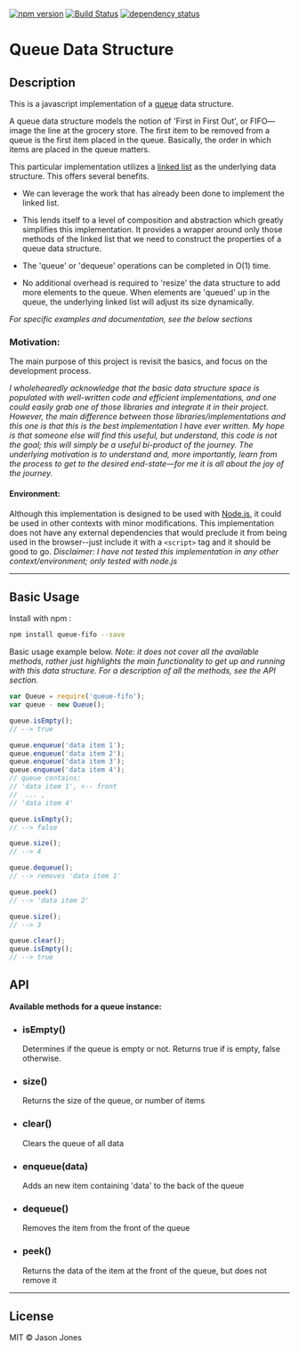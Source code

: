 [![npm version][npm-image]][npm-url] [![Build Status][travis-image]][travis-url] [![dependency status][dm-image]][dm-url]

# Queue Data Structure

## Description

This is a javascript implementation of a
[queue](http://en.wikipedia.org/wiki/Queue%28abstract_data_type%29)
data structure.

A queue data structure models the notion of 'First in First Out', or FIFO&mdash;
image the line at the grocery store.  The first item to be removed from a queue
is the first item placed in the queue.  Basically, the order in which items
are placed in the queue matters.

This particular implementation utilizes a
[linked list](https://www.npmjs.com/package/dbly-linked-list) as the
underlying data structure.  This offers several benefits.

* We can leverage the work that has already been done to implement the
  linked list.

* This lends itself to a level of composition and abstraction which greatly
  simplifies this implementation.  It provides a wrapper around only those
  methods of the linked list that we need to construct the properties of a
  queue data structure.

* The 'queue' or 'dequeue' operations can be completed in O(1) time.

* No additional overhead is required to 'resize' the data structure to add
  more elements to the queue.  When elements are 'queued' up in the queue, the
  underlying linked list will adjust its size dynamically.

*For specific examples and documentation, see the below sections*

### Motivation:

The main purpose of this project is revisit the basics, and focus on the
development process.

*I wholehearedly acknowledge that the basic data structure space is populated
with well-written code and efficient implementations, and one could easily grab
one of those libraries and integrate it in their project.  However, the main
difference between those libraries/implementations and this one is that this is
the best implementation I have ever written.  My hope is that someone else will
find this useful, but understand, this code is not the goal; this will simply
be a useful bi-product of the journey.  The underlying motivation is to
understand and, more importantly, learn from the process to get to the desired
end-state&mdash;for me it is all about the joy of the journey.*

#### Environment:

Although this implementation is designed to be used with
[Node.js](http://www.nodejs.org), it could be used in other contexts with minor
modifications.  This implementation does not have any external dependencies
that would preclude it from being used in the browser--just include it with a
`<script>` tag and it should be good to go.  _Disclaimer: I have not tested
this implementation in any other context/environment; only tested with node.js_

----

## Basic Usage

Install with npm :

```bash
npm install queue-fifo --save
```
Basic usage example below.  _Note: it does not cover all the available
methods, rather just highlights the main functionality to get up and running
with this data structure. For a description of all the methods, see the
API section._

```javascript
var Queue = require('queue-fifo');
var queue - new Queue();

queue.isEmpty();
// --> true

queue.enqueue('data item 1');
queue.enqueue('data item 2');
queue.enqueue('data item 3');
queue.enqueue('data item 4');
// queue contains:
// 'data item 1', <-- front
//  ... ,
// 'data item 4'

queue.isEmpty();
// --> false

queue.size();
// --> 4

queue.dequeue();
// --> removes 'data item 1'

queue.peek()
// --> 'data item 2'

queue.size();
// --> 3

queue.clear();
queue.isEmpty();
// --> true
```

## API

**Available methods for a queue instance:**

* ### isEmpty()
    Determines if the queue is empty or not. Returns true if is empty, false
    otherwise.

* ### size()
    Returns the size of the queue, or number of items

* ### clear()
    Clears the queue of all data

* ### enqueue(data)
    Adds an new item containing 'data' to the back of the queue

* ### dequeue()
    Removes the item from the front of the queue

* ### peek()
    Returns the data of the item at the front of the queue,
    but does not remove it

----
## License
MIT &copy; Jason Jones

[npm-image]:https://badge.fury.io/js/queue-fifo.svg
[npm-url]:http://npmjs.org/package/queue-fifo
[travis-image]:https://travis-ci.org/jasonsjones/queue-fifo.svg
[travis-url]:https://travis-ci.org/jasonsjones/queue-fifo
[dm-image]:https://david-dm.org/jasonsjones/queue-fifo.svg
[dm-url]:https://david-dm.org/jasonsjones/queue-fifo
